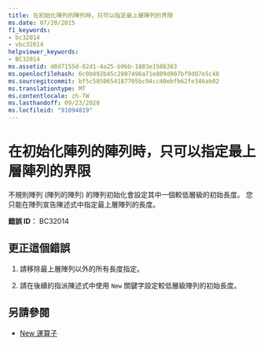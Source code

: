 ```yaml
---
title: 在初始化陣列的陣列時，只可以指定最上層陣列的界限
ms.date: 07/20/2015
f1_keywords:
- bc32014
- vbc32014
helpviewer_keywords:
- BC32014
ms.assetid: d8d7155d-82d1-4a25-b9bb-1883e1586383
ms.openlocfilehash: 6c0b092b45c2807496a71e809d907bf9d07e5c48
ms.sourcegitcommit: bf5c5850654187705bc94cc40ebfb62fe346ab02
ms.translationtype: MT
ms.contentlocale: zh-TW
ms.lasthandoff: 09/23/2020
ms.locfileid: "91094819"
---
```

# <a name="bounds-can-be-specified-only-for-the-top-level-array-when-initializing-an-array-of-arrays"></a>在初始化陣列的陣列時，只可以指定最上層陣列的界限

不規則陣列 (陣列的陣列) 的陣列初始化會設定其中一個較低層級的初始長度。 您只能在陣列宣告陳述式中指定最上層陣列的長度。  
  
 **錯誤 ID︰** BC32014  
  
## <a name="to-correct-this-error"></a>更正這個錯誤  
  
1. 請移除最上層陣列以外的所有長度指定。  
  
2. 請在後續的指派陳述式中使用 `New` 關鍵字設定較低層級陣列的初始長度。  
  
## <a name="see-also"></a>另請參閱

- [New 運算子](../language-reference/operators/new-operator.md)
